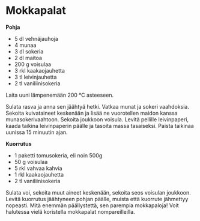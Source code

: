 Mokkapalat
=======

__Pohja__

+ 5 dl vehnäjauhoja
+ 4 munaa
+ 3 dl sokeria
+ 2 dl maitoa
+ 200 g voisulaa
+ 3 rkl kaakaojauhetta
+ 3 tl leivinjauhetta
+ 2 tl vaniliinisokeria

Laita uuni lämpenemään 200 °C asteeseen.

Sulata rasva ja anna sen jäähtyä hetki. Vatkaa munat ja sokeri vaahdoksia. Sekoita kuivataineet keskenään ja lisää ne vuorotellen maidon kanssa munasokerivaahtoon. Sekoita joukkoon voisula. Levitä pellille leivinpaperi, kaada taikina leivinpaperin päälle ja tasoita massa tasaiseksi. Paista taikinaa uunissa 15 minuutin ajan.

__Kuorrutus__

+ 1 paketti tomusokeria, eli noin 500g
+ 50 g 	voisulaa
+ 5 rkl 	vahvaa kahvia
+ 1 rkl 	kaakaojauhetta
+ 2 tl 	vaniliinisokeria

Sulata voi, sekoita muut aineet keskenään, sekoita seos voisulan joukkoon. Levitä kuorrutus jäähtyneen pohjan päälle, muista että kuorrute jähmettyy nopeasti. Mitä enemmän päällystettä, sen parempia mokkapaloja! Voit halutessa vielä koristella mokkapalat nompareilleilla.




